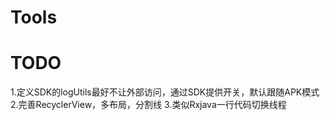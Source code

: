 # Tools

# TODO

1.定义SDK的logUtils最好不让外部访问，通过SDK提供开关，默认跟随APK模式
2.完善RecyclerView，多布局，分割线
3.类似Rxjava一行代码切换线程
